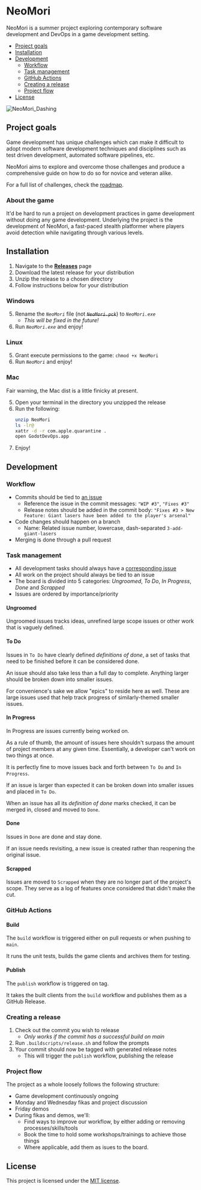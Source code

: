 # NeoMori

NeoMori is a summer project exploring contemporary software development and DevOps in a game development setting.

- [Project goals](#project-goals)
- [Installation](#installation)
- [Development](#development)
  - [Workflow](#workflow)
  - [Task management](#task-management)
  - [GitHub Actions](#actions)
  - [Creating a release](#creating-a-release)
  - [Project flow](#project-flow)
- [License](#license)

![NeoMori_Dashing](https://user-images.githubusercontent.com/62639702/126960849-7fe79e43-6ff5-489e-8cad-0f4ac8e0ca6a.gif "NeoMori Dashing")

## Project goals <a name="project-goals"/>

Game development has unique challenges which can make it difficult to adopt modern software development techniques and disciplines such as test driven development, automated software pipelines, etc.

NeoMori aims to explore and overcome those challenges and produce a comprehensive guide on how to do so for novice and veteran alike.

For a full list of challenges, check the [roadmap](docs/ROADMAP.md).

### About the game

It'd be hard to run a project on development practices in game development without doing any game development.
Underlying the project is the development of NeoMori, a fast-paced stealth platformer where players avoid detection while navigating through various levels.

## Installation <a name="installation"/>

1. Navigate to the [**Releases**](https://github.com/Praqma/GodotDevOps/releases) page
2. Download the latest release for your distribution
3. Unzip the release to a chosen directory
4. Follow instructions below for your distribution

### Windows

5. Rename the *`NeoMori`* file (not ~~*`NeoMori.pck`*~~) to *`NeoMori.exe`*
   - *This will be fixed in the future!*
6. Run *`NeoMori.exe`* and enjoy!

### Linux

5. Grant execute permissions to the game: `chmod +x NeoMori`
6. Run *`NeoMori`* and enjoy!

### Mac

Fair warning, the Mac dist is a little finicky at present.

5. Open your terminal in the directory you unzipped the release
7. Run the following:
    ```sh
    unzip NeoMori
    ls -lr@
    xattr -d -r com.apple.quarantine .
    open GodotDevOps.app
    ```
8. Enjoy!

## Development <a name="development"/>

### Workflow <a name="workflow"/>

- Commits should be tied to [an issue](https://github.com/Praqma/GodotDevOps/projects/1)
  - Reference the issue in the commit messages:
    `"WIP #3"`, `"Fixes #3"`
  - Release notes should be added in the commit body:
    `"Fixes #3 > New Feature: Giant lasers have been added to the player's arsenal"`
- Code changes should happen on a branch
  - Name: Related issue number, lowercase, dash-separated `3-add-giant-lasers`
- Merging is done through a pull request

### Task management <a name="task-management"/>

- All development tasks should always have a [corresponding issue](https://github.com/Praqma/GodotDevOps/projects/1)
- All work on the project should always be tied to an issue
- The board is divided into 5 categories: *Ungroomed*, *To Do*, *In Progress*, *Done* and *Scrapped*
- Issues are ordered by importance/priority

#### Ungroomed

Ungroomed issues tracks ideas, unrefined large scope issues or other work that is vaguely defined.

#### To Do

Issues in `To Do` have clearly defined _definitions of done_, a set of tasks that need to be finished before it can be considered done.

An issue should also take less than a full day to complete. Anything larger should be broken down into smaller issues.

For convenience's sake we allow "epics" to reside here as well. These are large issues used that help track progress of similarly-themed smaller issues.

#### In Progress

In Progress are issues currently being worked on.

As a rule of thumb, the amount of issues here shouldn't surpass the amount of project members at any given time. 
Essentially, a developer can't work on two  things at once.

It is perfectly fine to move issues back and forth between `To Do` and `In Progress`.

If an issue is larger than expected it can be broken down into smaller issues and placed in `To Do`.

When an issue has all its _definition of done_ marks checked, it can be merged in, closed and moved to `Done`.

#### Done 

Issues in `Done` are done and stay done.

If an issue needs revisiting, a new issue is created rather than reopening the original issue.

#### Scrapped

Issues are moved to `Scrapped` when they are no longer part of the project's scope.
They serve as a log of features once considered that didn't make the cut.

### GitHub Actions <a name="actions"/>

#### Build

The `build` workflow is triggered either on pull requests or when pushing to `main`.

It runs the unit tests, builds the game clients and archives them for testing.

#### Publish

The `publish` workflow is triggered on tag.

It takes the built clients from the `build` workflow and publishes them as a GitHub Release.

### Creating a release <a name="releasing"/>

1. Check out the commit you wish to release
    - *Only works if the commit has a successful build on main*
2. Run `.buildscripts/release.sh` and follow the prompts
3. Your commit should now be tagged with generated release notes
    - This will trigger the `publish` workflow, publishing the release

### Project flow <a name="project-flow"/>

The project as a whole loosely follows the following structure:

- Game development continuously ongoing
- Monday and Wednesday fikas and project discussion
- Friday demos
- During fikas and demos, we'll:
  - Find ways to improve our workflow, by either adding or removing processes/skills/tools
  - Book the time to hold some workshops/trainings to achieve those things
  - Where applicable, add them as isues to the board.

## License <a name="license"/>

This project is licensed under the [MIT license](LICENSE).
